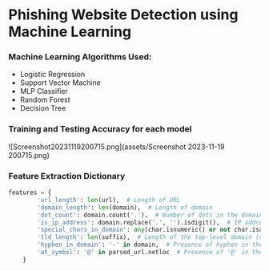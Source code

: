 # **Phishing Website Detection using Machine Learning**

### Machine Learning Algorithms Used:

* Logistic Regression
* Support Vector Machine
* MLP Classifier
* Random Forest
* Decision Tree

### Training and Testing Accuracy for each model

![Screenshot20231119200715.png](assets/Screenshot 2023-11-19 200715.png)

### Feature Extraction Dictionary
```python
features = {
        'url_length': len(url),  # Length of URL
        'domain_length': len(domain),  # Length of domain
        'dot_count': domain.count('.'),  # Number of dots in the domain
        'is_ip_address': domain.replace('.', '').isdigit(),  # IP address in the domain
        'special_chars_in_domain': any(char.isnumeric() or not char.isalnum() for char in domain),  # Presence of special characters in the domain
        'tld_length': len(suffix),  # Length of the top-level domain (e.g., '.com', '.org')
        'hyphen_in_domain': '-' in domain,  # Presence of hyphen in the domain
        'at_symbol': '@' in parsed_url.netloc  # Presence of '@' in the URL
    }
```

